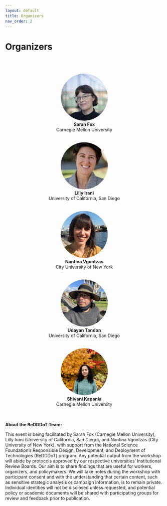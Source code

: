 ```yaml
---
layout: default
title: Organizers
nav_order: 2
---
```


# Organizers
<br>
<br>
<br>

<div style="
  display: grid;
  grid-template-columns: repeat(auto-fit, minmax(250px, 1fr));
  max-width: 900px;
  margin: 0 auto;
  gap: 2rem;
  justify-items: center;
  align-items: start;
">

  <div style="text-align: center; width: 250px;">
    <img src="../assets/images/sarah.jpg" alt="Sarah Fox" style="width: 150px; height: 150px; object-fit: cover; border-radius: 50%;"><br>
    <strong>Sarah Fox</strong><br>
    Carnegie Mellon University
  </div>

  <div style="text-align: center; width: 250px;">
    <img src="../assets/images/lilly.jpg" alt="Lilly Irani" style="width: 150px; height: 150px; object-fit: cover; border-radius: 50%;"><br>
    <strong>Lilly Irani</strong><br>
    University of California, San Diego
  </div>

  <div style="text-align: center; width: 250px;">
    <img src="../assets/images/nantina.jpg" alt="Nantina Vgontzas" style="width: 150px; height: 150px; object-fit: cover; border-radius: 50%;"><br>
    <strong>Nantina Vgontzas</strong><br>
    City University of New York
  </div>

  <div style="text-align: center; width: 250px;">
    <img src="../assets/images/udayan.png" alt="Udayan Tandon" style="width: 150px; height: 150px; object-fit: cover; border-radius: 50%;"><br>
    <strong>Udayan Tandon</strong><br>
    University of California, San Diego
  </div>

  <div style="text-align: center; width: 250px;">
    <img src="../assets/images/shivani.jpeg" alt="Shivani Kapania" style="width: 150px; height: 150px; object-fit: cover; border-radius: 50%;"><br>
    <strong>Shivani Kapania</strong><br>
    Carnegie Mellon University
  </div>
</div>

<br> 
<br>

**About the ReDDDoT Team:**

This event is being facilitated by Sarah Fox (Carnegie Mellon University), Lilly Irani (University of California, San Diego), and Nantina Vgontzas (City University of New York), with support from the National Science Foundation’s Responsible Design, Development, and Deployment of Technologies (ReDDDoT) program. Any potential output from the workshop will abide by protocols approved by our respective universities’ Institutional Review Boards. Our aim is to share findings that are useful for workers, organizers, and policymakers. We will take notes during the workshop with participant consent and with the understanding that certain content, such as sensitive strategic analysis or campaign information, is to remain private. Individual identities will not be disclosed unless requested, and potential policy or academic documents will be shared with participating groups for review and feedback prior to publication. 

